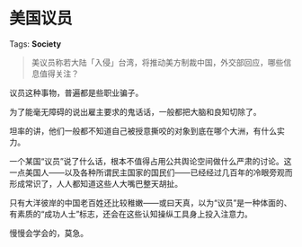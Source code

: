 # 美国议员

Tags: **Society**

> 美议员称若大陆「入侵」台湾，将推动美方制裁中国，外交部回应，哪些信息值得关注？



议员这种事物，普遍都是些职业骗子。

为了能毫无障碍的说出雇主要求的鬼话话，一般都把大脑和良知切除了。

坦率的讲，他们一般都不知道自己被授意撕咬的对象到底在哪个大洲，有什么实力。

一个某国“议员”说了什么话，根本不值得占用公共舆论空间做什么严肃的讨论。这一点美国人——以及各种所谓民主国家的国民们——已经经过几百年的冷眼旁观而形成常识了，人人都知道这些人大嘴巴整天胡扯。

只有大洋彼岸的中国老百姓还比较稚嫩——或曰天真，以为“议员”是一种体面的、有素质的“成功人士”标志，还会在这些认知操纵工具身上投入注意力。

慢慢会学会的，莫急。



